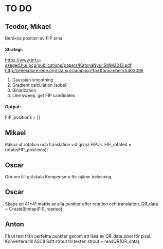 TO DO
=====

## Teodor, Mikael
Beräkna position av FIP:arna

#### Strategi:
https://www.inf.u-szeged.hu/ipcg/publications/papers/KatonaNyulISMM2013.pdf
http://ieeexplore.ieee.org/stamp/stamp.jsp?tp=&arnumber=5403098

1. Gaussian smoothing
2. Gradient calculation (sobel)
3. Binarization
4. Line sweep, get FIP candidates

#### Output:
FIP_positions = []

## Mikael
Räkna ut rotation och translation vid givna FIP:ar.
FIP_rotated = rotate(FIP_positions);

## Oscar
Gör om till gråskala
Kompensera för ojämn belysning

## Oscar
Skapa en 41*41 matris av alla punkter efter rotation och translation.
QR_data = CreateBitmap(FIP_rotated);

## Anton
Få ut text från perfekta punkter genom att läsa av QR_data pixel för pixel.
Konvertera till ASCII
Sätt strout till texten
strout = readQR(QR_data);